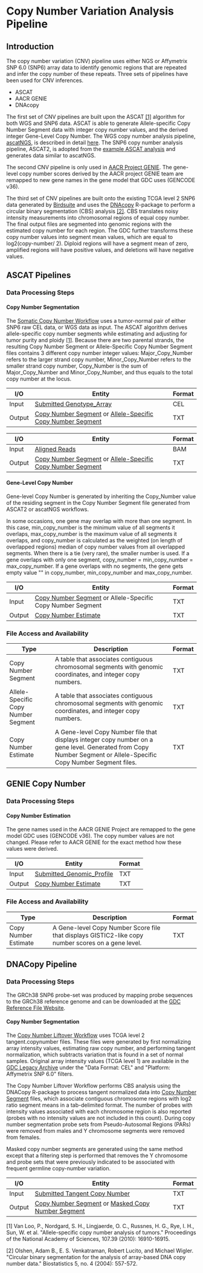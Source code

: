 # Copy Number Variation Analysis Pipeline

## Introduction

The copy number variation (CNV) pipeline uses either NGS or Affymetrix SNP 6.0 (SNP6) array data to identify genomic regions that are repeated and infer the copy number of these repeats. Three sets of pipelines have been used for CNV inferences.

* ASCAT
* AACR GENIE
* DNAcopy

The first set of CNV pipelines are built upon the ASCAT [[1]](https://www.pnas.org/content/107/39/16910) algorithm for both WGS and SNP6 data. ASCAT is able to generate Allele-specific Copy Number Segment data with integer copy number values, and the derived integer Gene-Level Copy Number. The WGS copy number analysis pipeline, [ascatNGS](https://github.com/cancerit/ascatNgs), is described in detail [here](https://docs.gdc.cancer.gov/Data/Bioinformatics_Pipelines/DNA_Seq_Variant_Calling_Pipeline/#whole-genome-sequencing-variant-calling). The SNP6 copy number analysis pipeline, ASCAT2, is adopted from the [example ASCAT analysis](https://github.com/VanLoo-lab/ascat/blob/v2.5/ExampleData/ASCAT_examplePipeline.R) and generates data similar to ascatNGS.

The second CNV pipeline is only used in [AACR Project GENIE](https://www.aacr.org/professionals/research/aacr-project-genie/). The gene-level copy number scores derived by the AACR project GENIE team are remapped to new gene names in the gene model that GDC uses (GENCODE v36).   

The third set of CNV pipelines are built onto the existing TCGA level 2 SNP6 data generated by [Birdsuite](https://www.broadinstitute.org/scientific-community/science/programs/medical-and-population-genetics/birdsuite/birdsuite) and uses the [DNAcopy](http://www.bioconductor.org/packages/release/bioc/html/DNAcopy.html) R-package to perform a circular binary segmentation (CBS) analysis [[2]](http://biostatistics.oxfordjournals.org/content/5/4/557.short). CBS translates noisy intensity measurements into chromosomal regions of equal copy number. The final output files are segmented into genomic regions with the estimated copy number for each region. The GDC further transforms these copy number values into segment mean values, which are equal to log2(copy-number/ 2). Diploid regions will have a segment mean of zero, amplified regions will have positive values, and deletions will have negative values.

## ASCAT Pipelines
### Data Processing Steps
#### Copy Number Segmentation

The [Somatic Copy Number Workflow](/Data_Dictionary/viewer/#?view=table-definition-view&id=somatic_copy_number_workflow) uses a tumor-normal pair of either SNP6 raw CEL data, or WGS data as input. The ASCAT algorithm derives allele-specific copy number segments while estimating and adjusting for tumor purity and ploidy [[1]](https://www.pnas.org/content/107/39/16910). Because there are two parental strands, the resulting Copy Number Segment or Allele-Specific Copy Number Segment files contains 3 different copy number integer values: Major_Copy_Number refers to the larger strand copy number, Minor_Copy_Number refers to the smaller strand copy number, Copy_Number is the sum of Major_Copy_Number and Minor_Copy_Number, and thus equals to the total copy number at the locus.   


| I/O | Entity | Format |
|---|---|---|
| Input | [Submitted Genotype_Array](/Data_Dictionary/viewer/#?view=table-definition-view&id=submitted_genotyping_array) |  CEL |
| Output | [Copy Number Segment](/Data_Dictionary/viewer/#?view=table-definition-view&id=copy_number_segment) or [Allele-Specific Copy Number Segment](/Data_Dictionary/viewer/#?view=table-definition-view&id=copy_number_segment) | TXT  |

| I/O | Entity | Format |
|---|---|---|
| Input | [Aligned Reads](/Data_Dictionary/viewer/#?view=table-definition-view&id=aligned_reads) |  BAM |
| Output | [Copy Number Segment](/Data_Dictionary/viewer/#?view=table-definition-view&id=copy_number_segment) or [Allele-Specific Copy Number Segment](/Data_Dictionary/viewer/#?view=table-definition-view&id=copy_number_segment) | TXT  |

#### Gene-Level Copy Number

Gene-level Copy Number is generated by inheriting the Copy_Number value of the residing segment in the Copy Number Segment file generated from ASCAT2 or ascatNGS workflows.

In some occasions, one gene may overlap with more than one segment. In this case, min_copy_number is the minimum value of all segments it overlaps, max_copy_number is the maximum value of all segments it overlaps, and copy_number is calculated as the weighted (on length of overlapped regions) median of copy number values from all overlapped segments. When there is a tie (very rare), the smaller number is used. If a gene overlaps with only one segment, copy_number = min_copy_number = max_copy_number. If a gene overlaps with no segments, the gene gets empty value "" in copy_number, min_copy_number and max_copy_number.


| I/O | Entity | Format |
|---|---|---|
| Input | [Copy Number Segment](/Data_Dictionary/viewer/#?view=table-definition-view&id=copy_number_segment) or Allele-Specific Copy Number Segment | TXT  |
| Output | [Copy Number Estimate](/Data_Dictionary/viewer/#?view=table-definition-view&id=copy_number_estimate) | TXT  |


### File Access and Availability

| Type | Description | Format |
|---|---|---|
| Copy Number Segment| A table that associates contiguous chromosomal segments with genomic coordinates, and integer copy numbers. |  TXT |
| Allele-Specific Copy Number Segment| A table that associates contiguous chromosomal segments with genomic coordinates, and integer copy numbers. |  TXT |
| Copy Number Estimate | A Gene-level Copy Number file that displays integer copy number on a gene level.  Generated from Copy Number Segment or Allele-Specific Copy Number Segment files. |  TXT |


## GENIE Copy Number
### Data Processing Steps
#### Copy Number Estimation

The gene names used in the AACR GENIE Project are remapped to the gene model GDC uses (GENCODE v36). The copy number values are not changed. Please refer to AACR GENIE for the exact method how these values were derived.

| I/O | Entity | Format |
|---|---|---|
| Input | [Submitted_Genomic_Profile](/Data_Dictionary/viewer/#?view=table-definition-view&id=submitted_genomic_profile) |  TXT |
| Output | [Copy Number Estimate](/Data_Dictionary/viewer/#?view=table-definition-view&id=copy_number_estimate) | TXT  |

### File Access and Availability

| Type | Description | Format |
|---|---|---|
| Copy Number Estimate | A Gene-level Copy Number Score file that displays GISTIC2-like copy number scores on a gene level. |  TXT |

## DNACopy Pipeline
### Data Processing Steps

The GRCh38 SNP6 probe-set was produced by mapping probe sequences to the GRCh38 reference genome and can be downloaded at the [GDC Reference File Website](https://gdc.cancer.gov/about-data/data-harmonization-and-generation/gdc-reference-files).

#### Copy Number Segmentation

The [Copy Number Liftover Workflow](/Data_Dictionary/viewer/#?view=table-definition-view&id=copy_number_liftover_workflow) uses TCGA level 2 tangent.copynumber files. These files were generated by first normalizing array intensity values, estimating raw copy number, and performing tangent normalization, which subtracts variation that is found in a set of normal samples. Original array intensity values (TCGA level 1) are available in the [GDC Legacy Archive](https://portal.gdc.cancer.gov/legacy-archive/) under the "Data Format: CEL" and "Platform: Affymetrix SNP 6.0" filters.

The Copy Number Liftover Workflow performs CBS analysis using the DNACopy R-package to process tangent normalized data into [Copy Number Segment](/Data_Dictionary/viewer/#?view=table-definition-view&id=copy_number_segment) files, which associate contiguous chromosome regions with log2 ratio segment means in a tab-delimited format.  The number of probes with intensity values associated with each chromosome region is also reported (probes with no intensity values are not included in this count).  During copy number segmentation probe sets from Pseudo-Autosomal Regions (PARs) were removed from males and Y chromosome segments were removed from females.

Masked copy number segments are generated using the same method except that a filtering step is performed that removes the Y chromosome and probe sets that were previously indicated to be associated with frequent germline copy-number variation.   

| I/O | Entity | Format |
|---|---|---|
| Input | [Submitted Tangent Copy Number](/Data_Dictionary/viewer/#?view=table-definition-view&id=submitted_tangent_copy_number) |  TXT |
| Output | [Copy Number Segment](/Data_Dictionary/viewer/#?view=table-definition-view&id=copy_number_segment) or [Masked Copy Number Segment](/Data_Dictionary/viewer/#?view=table-definition-view&id=copy_number_segment) | TXT  |

[1] Van Loo, P., Nordgard, S. H., Lingjaerde, O. C., Russnes, H. G., Rye, I. H., Sun, W. et al. "Allele-specific copy number analysis of tumors." Proceedings of the National Academy of Sciences, 107.39 (2010): 16910-16915.

[2] Olshen, Adam B., E. S. Venkatraman, Robert Lucito, and Michael Wigler. "Circular binary segmentation for the analysis of array-based DNA copy number data." Biostatistics 5, no. 4 (2004): 557-572.
